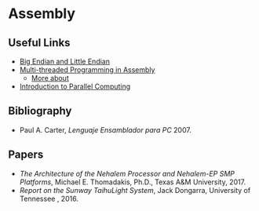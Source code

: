 # Assembly
## Useful Links
  * [Big Endian and Little Endian](https://chortle.ccsu.edu/AssemblyTutorial/Chapter-15/ass15_3.html)
  * [Multi-threaded Programming in Assembly](http://homolog.us/blogs/blog/2018/04/04/threading-assembly-language/)
     * [More about](http://lh3.github.io/2018/04/02/minimap2-and-the-future-of-bwa)
  * [Introduction to Parallel Computing](https://computing.llnl.gov/tutorials/parallel_comp/)
## Bibliography
  * Paul A. Carter, _Lenguaje Ensamblador para PC_ 2007. 
## Papers
  * _The Architecture of the Nehalem Processor and Nehalem-EP SMP Platforms_, Michael E. Thomadakis, Ph.D., Texas A&M University, 2017.
  * _Report on the Sunway TaihuLight System_, Jack Dongarra, University of Tennessee , 2016.
